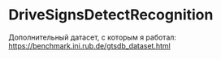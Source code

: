 # DriveSignsDetectRecognition
Дополнительный датасет, с которым я работал: https://benchmark.ini.rub.de/gtsdb_dataset.html
